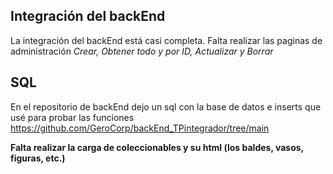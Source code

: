 ## Integración del backEnd
La integración del backEnd está casi completa.
Falta realizar las paginas de administración
_Crear, Obtener todo y por ID, Actualizar y Borrar_

## SQL
En el repositorio de backEnd dejo un sql con la base de datos e inserts que usé para probar las funciones
https://github.com/GeroCorp/backEnd_TPintegrador/tree/main


**Falta realizar la carga de coleccionables y su html (los baldes, vasos, figuras, etc.)**